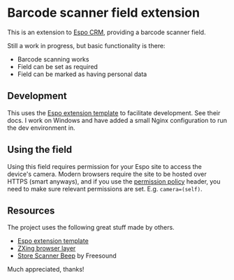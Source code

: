 # Barcode scanner field extension

This is an extension to [Espo CRM][espo], providing a barcode scanner field.

Still a work in progress, but basic functionality is there:

- Barcode scanning works
- Field can be set as required
- Field can be marked as having personal data

## Development

This uses the [Espo extension template][ext-template] to facilitate development. See their docs.
I work on Windows and have added a small Nginx configuration to run the dev environment in.

## Using the field

Using this field requires permission for your Espo site to access the device's camera. Modern browsers
require the site to be hosted over HTTPS (smart anyways), and if you use the [permission policy][permpol]
header, you need to make sure relevant permissions are set. E.g. `camera=(self)`.

## Resources

The project uses the following great stuff made by others.

- [Espo extension template][ext-template]
- [ZXing browser layer][zxing]
- [Store Scanner Beep][beep] by Freesound

Much appreciated, thanks!

[ext-template]: https://github.com/espocrm/ext-template
[espo]: https://espocrm.com
[zxing]: https://github.com/zxing-js/browser
[beep]: https://pixabay.com/sound-effects/store-scanner-beep-90395/
[permpol]: https://developer.mozilla.org/en-US/docs/Web/HTTP/Reference/Headers/Permissions-Policy